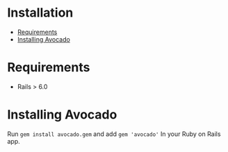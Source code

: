 # Installation

- [Requirements](#requirements)
- [Installing Avocado](#installing-avocado)


# Requirements

 - Rails > 6.0

# Installing Avocado

Run `gem install avocado.gem` and add `gem 'avocado'` In your Ruby on Rails app.

